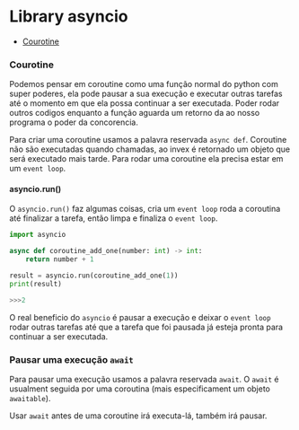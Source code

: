 # Library asyncio

- [Courotine](#courotine)


### Courotine
Podemos pensar em coroutine como uma função normal do python com super poderes,
ela pode pausar a sua execução e executar outras tarefas até o momento em que 
ela possa continuar a ser executada. Poder rodar outros codigos enquanto a 
função aguarda um retorno da ao nosso programa o poder da concorencia.

Para criar uma coroutine usamos a palavra reservada `async def`. Coroutine não 
são executadas quando chamadas, ao invex é retornado um objeto que será executado
mais tarde. Para rodar uma coroutine ela precisa estar em um `event loop`.

#### asyncio.run()
O `asyncio.run()` faz algumas coisas, cria um `event loop` roda a coroutina até
finalizar a tarefa, então limpa e finaliza o `event loop`.

```python
import asyncio

async def coroutine_add_one(number: int) -> int:
    return number + 1

result = asyncio.run(coroutine_add_one(1))
print(result)

>>>2
```

O real beneficio do `asyncio` é pausar a execução e deixar o `event loop` rodar
outras tarefas até que a tarefa que foi pausada já esteja pronta para continuar
a ser executada.

### Pausar uma execução `await`
Para pausar uma execução usamos a palavra reservada `await`. O `await` é usualment 
seguida por uma coroutina (mais especificament um objeto `awaitable`).

Usar `await` antes de uma coroutine irá executa-lá, também irá pausar.

